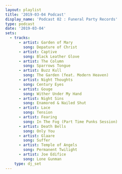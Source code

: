 ```yaml
---
layout: playlist
title: '2019-03-04 Podcast'
display_name: 'Podcast 02 : Funeral Party Records'
type: podcast
date: '2019-03-04'
sets:
  - tracks:
      - artist: Garden of Mary
        song: Depature of Christ
      - artist: Captive
        song: Black Leather Glove
      - artist: The Column
        song: Sparrows Tongue
      - artist: Buzz Kull
        song: The Garden (feat. Modern Heaven)
      - artist: Night Thoughts
        song: Century Eyes
      - artist: Gouge
        song: Wither Under My Hand
      - artist: Night Sins
        song: Enamored & Nailed Shut
      - artist: Lace
        song: Tension
      - artist: Fearing
        song: In The Fog (Part Time Punks Session)
      - artist: Death Bells
        song: Only You
      - artist: Glaare
        song: Suffer
      - artist: Temple of Angels
        song: Permanent Twilight
      - artist: Joe Edifice
        song: Lone Gunman
    type: dj_set
---
```

